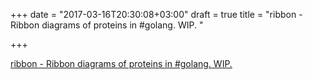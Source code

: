 +++
date = "2017-03-16T20:30:08+03:00"
draft = true
title = "ribbon - Ribbon diagrams of proteins in #golang. WIP. "

+++

<p><a href="https://t.co/SgFhDXhUa2">ribbon - Ribbon diagrams of proteins in #golang. WIP. </a></p>
